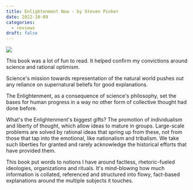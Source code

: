 ```yaml
---
title: Enlightenment Now - by Steven Pinker
date: 2022-10-09
categories:
  - reviews
draft: false
---
```


![](https://images-na.ssl-images-amazon.com/images/S/compressed.photo.goodreads.com/books/1502223499i/35696171.jpg)

This book was a lot of fun to read. It helped confirm my convictions around science and rational optimism.

Science's mission towards representation of the natural world pushes out any reliance on supernatural beliefs for good explanations.

The Enlightenment, as a consequence of science's philosophy, set the bases for human progress in a way no other form of collective thought had done before.

What's the Enlightenment's biggest gifts?
The promotion of individualism and liberty of thought, which allow ideas to mature in groups.
Large-scale problems are solved by rational ideas that spring up from these, not from those that tap into the emotional, like nationalism and tribalism.
We take such liberties for granted and rarely acknowledge the historical efforts that have provided them.

This book put words to notions I have around factless, rhetoric-fueled ideologies, organizations and rituals.
It's mind-blowing how much information is collated, referenced and structured into flowy, fact-based explanations around the multiple subjects it touches.

